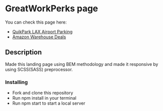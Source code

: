# GreatWorkPerks page

You can check this page here:

 - [QuikPark LAX Airport Parking](https://bohdanklius.github.io/greatworkperks-test-task/src/pages/LAXAirportParking.html)
 - [Amazon Warehouse Deals](https://bohdanklius.github.io/greatworkperks-test-task/src/pages/amazonWarehouseDeals.html)

## Description

Made this landing page using BEM methodology and made it responsive by using SCSS(SASS) preprocessor.

### Installing

- Fork and clone this repository
- Run npm install in your terminal
- Run npm start to start a local server
